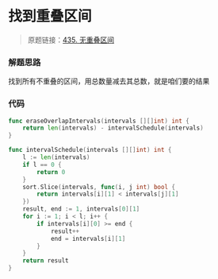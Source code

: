 # 找到重叠区间
> 原题链接：[435. 无重叠区间](https://leetcode-cn.com/problems/non-overlapping-intervals/)
### 解题思路
找到所有不重叠的区间，用总数量减去其总数，就是咱们要的结果
### 代码
```go
func eraseOverlapIntervals(intervals [][]int) int {
	return len(intervals) - intervalSchedule(intervals)
}

func intervalSchedule(intervals [][]int) int {
	l := len(intervals)
	if l == 0 {
		return 0
	}
	sort.Slice(intervals, func(i, j int) bool {
		return intervals[i][1] < intervals[j][1] 
	})
	result, end := 1, intervals[0][1]
    for i := 1; i < l; i++ {
        if intervals[i][0] >= end {
            result++
            end = intervals[i][1]
        }
    }
	return result
}
```
